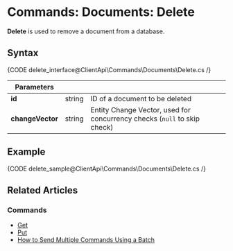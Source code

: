 # Commands: Documents: Delete

**Delete** is used to remove a document from a database.

## Syntax

{CODE delete_interface@ClientApi\Commands\Documents\Delete.cs /}

| Parameters | | |
| ------------- | ------------- | ----- |
| **id** | string | ID of a document to be deleted |
| **changeVector** | string | Entity Change Vector, used for concurrency checks (`null` to skip check) |

## Example

{CODE delete_sample@ClientApi\Commands\Documents\Delete.cs /}

## Related Articles

### Commands 

- [Get](../../../client-api/commands/documents/get)  
- [Put](../../../client-api/commands/documents/put)  
- [How to Send Multiple Commands Using a Batch](../../../client-api/commands/batches/how-to-send-multiple-commands-using-a-batch)
